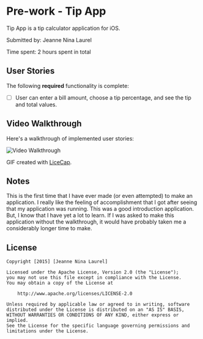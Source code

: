 # Pre-work - Tip App

Tip App is a tip calculator application for iOS.

Submitted by: Jeanne Nina Laurel

Time spent: 2 hours spent in total

## User Stories

The following **required** functionality is complete:
* [ ] User can enter a bill amount, choose a tip percentage, and see the tip and total values.

## Video Walkthrough 

Here's a walkthrough of implemented user stories:

<img src='file:///Users/owner/Documents/Coding/Gifs/TipCalc.gif' title='Video Walkthrough' width='' alt='Video Walkthrough' />

GIF created with [LiceCap](http://www.cockos.com/licecap/).

## Notes

This is the first time that I have ever made (or even attempted) to make an application. I really like the feeling of accomplishment that I got after seeing that my application was running. This was a good introduction application. But, I know that I have yet a lot to learn. If I was asked to make this application without the walkthrough, it would have probably taken me a considerably longer time to make.

## License

    Copyright [2015] [Jeanne Nina Laurel]

    Licensed under the Apache License, Version 2.0 (the "License");
    you may not use this file except in compliance with the License.
    You may obtain a copy of the License at

        http://www.apache.org/licenses/LICENSE-2.0

    Unless required by applicable law or agreed to in writing, software
    distributed under the License is distributed on an "AS IS" BASIS,
    WITHOUT WARRANTIES OR CONDITIONS OF ANY KIND, either express or implied.
    See the License for the specific language governing permissions and
    limitations under the License.
